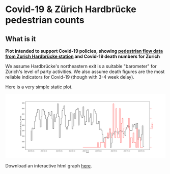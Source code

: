 # Covid-19 & Zürich Hardbrücke pedestrian counts

## What is it

**Plot intended to support Covid-19 policies, showing [pedestrian flow data from Zurich Hardbrücke station](https://data.stadt-zuerich.ch/dataset/vbz_frequenzen_hardbruecke) and Covid-19 death numbers for Zurich**

We assume Hardbrücke's northeastern exit is a suitable "barometer" for Zürich's level of party activities. We also assume death figures are the most reliable indicators for Covid-19 (though with 3-4 week delay).

Here is a very simple static plot.

![Graph](/plots/zh_covid19_mobility_static.png)

Download an interactive html graph <a id="raw-url" href="https://github.com/mo-jan/traffic-flows/blob/master/plots/zh_covid19_mobility.html">here</a>.
